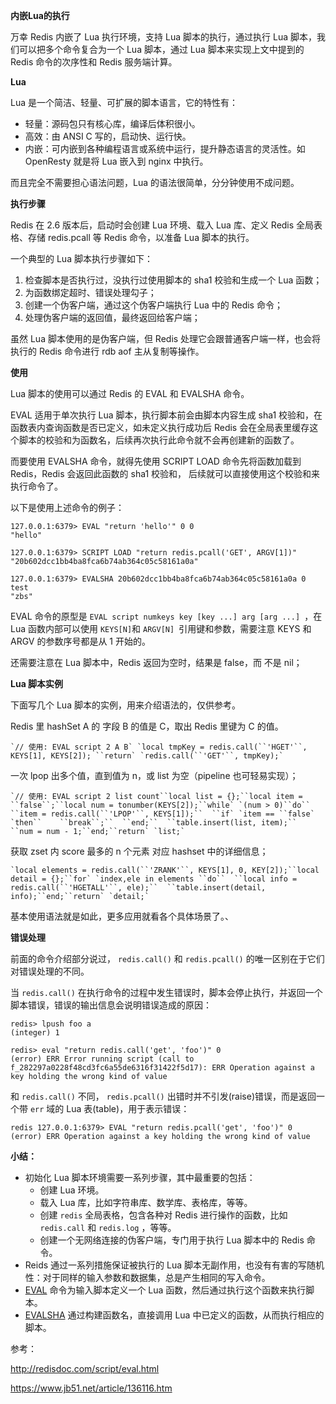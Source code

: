 **内嵌Lua的执行**

万幸 Redis 内嵌了 Lua 执行环境，支持 Lua 脚本的执行，通过执行 Lua 脚本，我们可以把多个命令复合为一个 Lua 脚本，通过 Lua 脚本来实现上文中提到的 Redis 命令的次序性和 Redis 服务端计算。

**Lua**

Lua 是一个简洁、轻量、可扩展的脚本语言，它的特性有：

- 轻量：源码包只有核心库，编译后体积很小。
- 高效：由 ANSI C 写的，启动快、运行快。
- 内嵌：可内嵌到各种编程语言或系统中运行，提升静态语言的灵活性。如 OpenResty 就是将 Lua 嵌入到 nginx 中执行。

而且完全不需要担心语法问题，Lua 的语法很简单，分分钟使用不成问题。

**执行步骤**

Redis 在 2.6 版本后，启动时会创建 Lua 环境、载入 Lua 库、定义 Redis 全局表格、存储 redis.pcall 等 Redis 命令，以准备 Lua 脚本的执行。

一个典型的 Lua 脚本执行步骤如下：

1. 检查脚本是否执行过，没执行过使用脚本的 sha1 校验和生成一个 Lua 函数；
2. 为函数绑定超时、错误处理勾子；
3. 创建一个伪客户端，通过这个伪客户端执行 Lua 中的 Redis 命令；
4. 处理伪客户端的返回值，最终返回给客户端；

虽然 Lua 脚本使用的是伪客户端，但 Redis 处理它会跟普通客户端一样，也会将执行的 Redis 命令进行 rdb aof 主从复制等操作。

**使用**

Lua 脚本的使用可以通过 Redis 的 EVAL 和 EVALSHA 命令。

EVAL 适用于单次执行 Lua 脚本，执行脚本前会由脚本内容生成 sha1 校验和，在函数表内查询函数是否已定义，如未定义执行成功后 Redis 会在全局表里缓存这个脚本的校验和为函数名，后续再次执行此命令就不会再创建新的函数了。

而要使用 EVALSHA 命令，就得先使用 SCRIPT LOAD 命令先将函数加载到 Redis，Redis 会返回此函数的 sha1 校验和， 后续就可以直接使用这个校验和来执行命令了。

以下是使用上述命令的例子：

```redis
127.0.0.1:6379> EVAL "return 'hello'" 0 0
"hello"
 
127.0.0.1:6379> SCRIPT LOAD "return redis.pcall('GET', ARGV[1])"
"20b602dcc1bb4ba8fca6b74ab364c05c58161a0a"
 
127.0.0.1:6379> EVALSHA 20b602dcc1bb4ba8fca6b74ab364c05c58161a0a 0 test
"zbs"
```

EVAL 命令的原型是 `EVAL script numkeys key [key ...] arg [arg ...] `，在 Lua 函数内部可以使用 `KEYS[N]`和 `ARGV[N] `引用键和参数，需要注意 KEYS 和 ARGV 的参数序号都是从 1 开始的。

还需要注意在 Lua 脚本中，Redis 返回为空时，结果是 false，而 不是 nil；

**Lua 脚本实例**

下面写几个 Lua 脚本的实例，用来介绍语法的，仅供参考。

Redis 里 hashSet A 的 字段 B 的值是 C，取出 Redis 里键为 C 的值。

```
`// 使用: EVAL script 2 A B` `local tmpKey = redis.call(``'HGET'``, KEYS[1], KEYS[2]); ``return` `redis.call(``'GET'``, tmpKey);`
```

一次 lpop 出多个值，直到值为 n，或 list 为空（pipeline 也可轻易实现）；

```
`// 使用: EVAL script 2 list count``local list = {};``local item = ``false``;``local num = tonumber(KEYS[2]);``while` `(num > 0)``do``  ``item = redis.call(``'LPOP'``, KEYS[1]);``  ``if` `item == ``false` `then``    ``break``;``  ``end;``  ``table.insert(list, item);``  ``num = num - 1;``end;``return` `list;`
```

获取 zset 内 score 最多的 n 个元素 对应 hashset 中的详细信息；

```
`local elements = redis.call(``'ZRANK'``, KEYS[1], 0, KEY[2]);``local detail = {};``for` `index,ele in elements ``do``  ``local info = redis.call(``'HGETALL'``, ele);``  ``table.insert(detail, info);``end;``return` `detail;`
```

基本使用语法就是如此，更多应用就看各个具体场景了。、



**错误处理**

前面的命令介绍部分说过， `redis.call()` 和 `redis.pcall()` 的唯一区别在于它们对错误处理的不同。

当 `redis.call()` 在执行命令的过程中发生错误时，脚本会停止执行，并返回一个脚本错误，错误的输出信息会说明错误造成的原因：

```redis
redis> lpush foo a
(integer) 1

redis> eval "return redis.call('get', 'foo')" 0
(error) ERR Error running script (call to f_282297a0228f48cd3fc6a55de6316f31422f5d17): ERR Operation against a key holding the wrong kind of value
```

和 `redis.call()` 不同， `redis.pcall()` 出错时并不引发(raise)错误，而是返回一个带 `err` 域的 Lua 表(table)，用于表示错误：

```redis
redis 127.0.0.1:6379> EVAL "return redis.pcall('get', 'foo')" 0
(error) ERR Operation against a key holding the wrong kind of value
```



**小结：**

- 初始化 Lua 脚本环境需要一系列步骤，其中最重要的包括：
  - 创建 Lua 环境。
  - 载入 Lua 库，比如字符串库、数学库、表格库，等等。
  - 创建 `redis` 全局表格，包含各种对 Redis 进行操作的函数，比如 `redis.call` 和 `redis.log` ，等等。
  - 创建一个无网络连接的伪客户端，专门用于执行 Lua 脚本中的 Redis 命令。
- Reids 通过一系列措施保证被执行的 Lua 脚本无副作用，也没有有害的写随机性：对于同样的输入参数和数据集，总是产生相同的写入命令。
- [EVAL](http://redis.readthedocs.org/en/latest/script/eval.html#eval) 命令为输入脚本定义一个 Lua 函数，然后通过执行这个函数来执行脚本。
- [EVALSHA](http://redis.readthedocs.org/en/latest/script/evalsha.html#evalsha) 通过构建函数名，直接调用 Lua 中已定义的函数，从而执行相应的脚本。

参考：

http://redisdoc.com/script/eval.html

https://www.jb51.net/article/136116.htm
